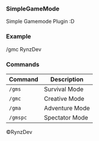### SimpleGameMode

Simple Gamemode Plugin :D

### Example

/gmc RynzDev

### Commands
|**Command**|**Description**|
|-----------|---------------|
|`/gms`|Survival Mode|
|`/gmc`|Creative Mode|
|`/gma`|Adventure Mode|
|`/gmspc`|Spectator Mode|

©RynzDev
